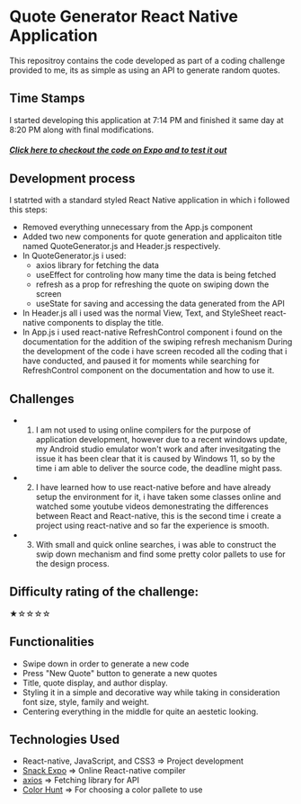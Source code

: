 # Quote Generator React Native Application

This repositroy contains the code developed as part of a coding challenge provided to me, its as simple as using an API to generate random quotes.

## Time Stamps
I started developing this application at 7:14 PM and finished it same day at 8:20 PM along with final modifications.

##### [Click here to checkout the code on Expo and to test it out](https://snack.expo.dev/@awadbilal/quote-generator)

## Development process
I statrted with a standard styled React Native application in which i followed this steps:

- Removed everything unnecessary from the App.js component
- Added two new components for quote generation and applicaiton title named QuoteGenerator.js and Header.js respectively.
- In QuoteGenerator.js i used:
  - axios library for fetching the data
  - useEffect for controling how many time the data is being fetched
  - refresh as a prop for refreshing the quote on swiping down the screen
  - useState for saving and accessing the data generated from the API
- In Header.js all i used was the normal View, Text, and StyleSheet react-native components to display the title.
- In App.js i used react-native RefreshControl component i found on the documentation for the addition of the swiping refresh mechanism
  During the development of the code i have screen recoded all the coding that i have conducted, and paused it for moments while searching for RefreshControl component on the documentation and how to use it.

## Challenges
- 1) I am not used to using online compilers for the purpose of application development, however due to a recent windows update, my Android studio emulator won't work and after invesitgating the issue it has been clear that it is caused by Windows 11, so by the time i am able to deliver the source code, the deadline might pass.
- 2) I have learned how to use react-native before and have already setup the environment for it, i have taken some classes online and watched some youtube videos demonestrating the differences between React and React-native, this is the second time i create a project using react-native and so far the experience is smooth.
- 3) With small and quick online searches, i was able to construct the swip down mechanism and find some pretty color pallets to use for the design process.

## Difficulty rating of the challenge:
★☆☆☆☆

## Functionalities
- Swipe down in order to generate a new code
- Press "New Quote" button to generate a new quotes
- Title, quote display, and author display.
- Styling it in a simple and decorative way while taking in consideration font size, style, family and weight.
- Centering everything in the middle for quite an aestetic looking.

## Technologies Used
- React-native, JavaScript, and CSS3 => Project development
- [Snack Expo](https://snack.expo.dev/) => Online React-native compiler
- [axios](https://www.npmjs.com/package/react-native-axios) => Fetching library for API
- [Color Hunt](https://colorhunt.co/) => For choosing a color pallete to use
